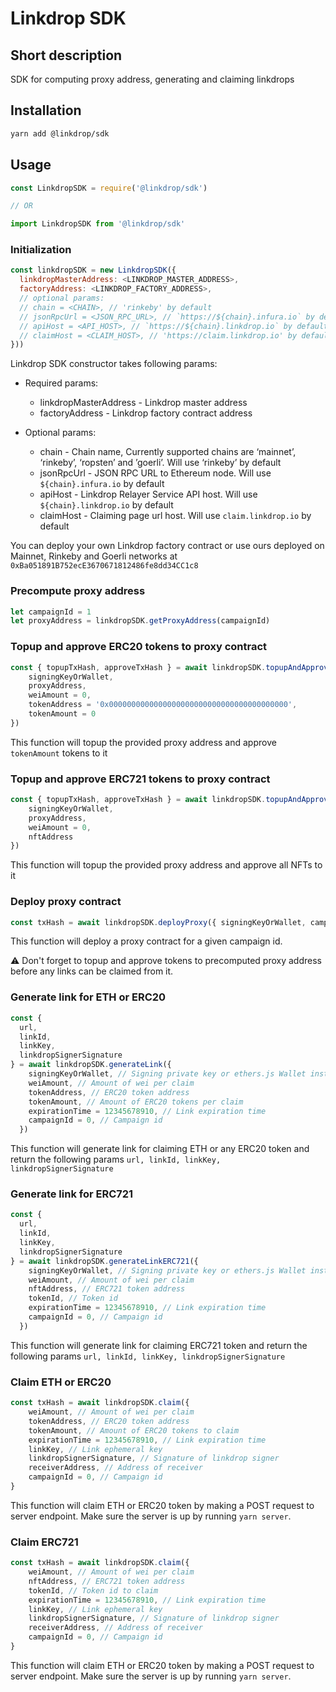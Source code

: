 # Linkdrop SDK

## Short description

SDK for computing proxy address, generating and claiming linkdrops

## Installation

```bash
yarn add @linkdrop/sdk
```

## Usage

```js
const LinkdropSDK = require('@linkdrop/sdk')

// OR

import LinkdropSDK from '@linkdrop/sdk'
```

### Initialization

```js
const linkdropSDK = new LinkdropSDK({
  linkdropMasterAddress: <LINKDROP_MASTER_ADDRESS>,
  factoryAddress: <LINKDROP_FACTORY_ADDRESS>,
  // optional params:
  // chain = <CHAIN>, // 'rinkeby' by default
  // jsonRpcUrl = <JSON_RPC_URL>, // `https://${chain}.infura.io` by default,
  // apiHost = <API_HOST>, // `https://${chain}.linkdrop.io` by default
  // claimHost = <CLAIM_HOST>, // 'https://claim.linkdrop.io' by default
}))
```

Linkdrop SDK constructor takes following params:

- Required params:
  - linkdropMasterAddress - Linkdrop master address
  - factoryAddress - Linkdrop factory contract address

- Optional params:
  - chain - Chain name, Currently supported chains are ‘mainnet’, ‘rinkeby’, ‘ropsten’ and ’goerli’. Will use ‘rinkeby’ by default
  - jsonRpcUrl - JSON RPC URL to Ethereum node. Will use `${chain}.infura.io` by default
  - apiHost - Linkdrop Relayer Service API host. Will use `${chain}.linkdrop.io` by default
  - claimHost - Claiming page url host. Will use `claim.linkdrop.io` by default

You can deploy your own Linkdrop factory contract or use ours deployed on Mainnet, Rinkeby and Goerli networks at `0xBa051891B752ecE3670671812486fe8dd34CC1c8`


### Precompute proxy address

```js
let campaignId = 1
let proxyAddress = linkdropSDK.getProxyAddress(campaignId)
```

### Topup and approve ERC20 tokens to proxy contract

```js
const { topupTxHash, approveTxHash } = await linkdropSDK.topupAndApprove({ 
    signingKeyOrWallet,
    proxyAddress,
    weiAmount = 0,
    tokenAddress = '0x0000000000000000000000000000000000000000',
    tokenAmount = 0
})
```
This function will topup the provided proxy address and approve `tokenAmount` tokens to it

### Topup and approve ERC721 tokens to proxy contract

```js
const { topupTxHash, approveTxHash } = await linkdropSDK.topupAndApproveERC721({ 
    signingKeyOrWallet,
    proxyAddress,
    weiAmount = 0,
    nftAddress
})
```
This function will topup the provided proxy address and approve all NFTs to it

### Deploy proxy contract

```js
const txHash = await linkdropSDK.deployProxy({ signingKeyOrWallet, campaignId = 0 })
```
This function will deploy a proxy contract for a given campaign id.


⚠️ Don't forget to topup and approve tokens to precomputed proxy address before any links can be claimed from it.


### Generate link for ETH or ERC20

```js
const {
  url,
  linkId,
  linkKey,
  linkdropSignerSignature
} = await linkdropSDK.generateLink({
    signingKeyOrWallet, // Signing private key or ethers.js Wallet instance
    weiAmount, // Amount of wei per claim
    tokenAddress, // ERC20 token address
    tokenAmount, // Amount of ERC20 tokens per claim
    expirationTime = 12345678910, // Link expiration time
    campaignId = 0, // Campaign id
  })
```

This function will generate link for claiming ETH or any ERC20 token and return the following params `url, linkId, linkKey, linkdropSignerSignature`

### Generate link for ERC721

```js
const {
  url,
  linkId,
  linkKey,
  linkdropSignerSignature
} = await linkdropSDK.generateLinkERC721({
    signingKeyOrWallet, // Signing private key or ethers.js Wallet instance
    weiAmount, // Amount of wei per claim
    nftAddress, // ERC721 token address
    tokenId, // Token id
    expirationTime = 12345678910, // Link expiration time
    campaignId = 0, // Campaign id
  })
```

This function will generate link for claiming ERC721 token and return the following params `url, linkId, linkKey, linkdropSignerSignature`

### Claim ETH or ERC20

```js
const txHash = await linkdropSDK.claim({
    weiAmount, // Amount of wei per claim
    tokenAddress, // ERC20 token address
    tokenAmount, // Amount of ERC20 tokens to claim
    expirationTime = 12345678910, // Link expiration time
    linkKey, // Link ephemeral key
    linkdropSignerSignature, // Signature of linkdrop signer
    receiverAddress, // Address of receiver
    campaignId = 0, // Campaign id
}
```

This function will claim ETH or ERC20 token by making a POST request to server endpoint. Make sure the server is up by running `yarn server`.

### Claim ERC721

```js
const txHash = await linkdropSDK.claim({
    weiAmount, // Amount of wei per claim
    nftAddress, // ERC721 token address
    tokenId, // Token id to claim
    expirationTime = 12345678910, // Link expiration time
    linkKey, // Link ephemeral key
    linkdropSignerSignature, // Signature of linkdrop signer
    receiverAddress, // Address of receiver
    campaignId = 0, // Campaign id
}
```

This function will claim ETH or ERC20 token by making a POST request to server endpoint. Make sure the server is up by running `yarn server`.

